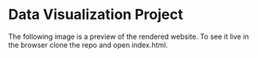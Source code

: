 # Data Visualization Project

The following image is a preview of the rendered website.
To see it live in the browser clone the repo and open index.html.

